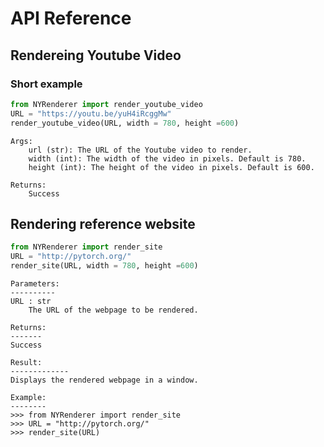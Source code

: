 # API Reference

## Rendereing Youtube Video

### Short example
```python
from NYRenderer import render_youtube_video
URL = "https://youtu.be/yuH4iRcggMw"
render_youtube_video(URL, width = 780, height =600)
```


    Args:
        url (str): The URL of the Youtube video to render.
        width (int): The width of the video in pixels. Default is 780.
        height (int): The height of the video in pixels. Default is 600.

    Returns:
        Success



## Rendering reference website

```python
from NYRenderer import render_site
URL = "http://pytorch.org/"
render_site(URL, width = 780, height =600)
```

    Parameters:
    ----------
    URL : str
        The URL of the webpage to be rendered.

    Returns:
    -------
    Success

    Result:
    -------------
    Displays the rendered webpage in a window.

    Example:
    --------
    >>> from NYRenderer import render_site
    >>> URL = "http://pytorch.org/"
    >>> render_site(URL)
